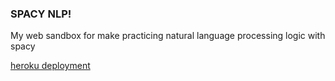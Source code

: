 ### SPACY NLP!
My web sandbox for make practicing natural language processing logic with spacy

[heroku deployment](https://nlp-sandbox.herokuapp.com/)